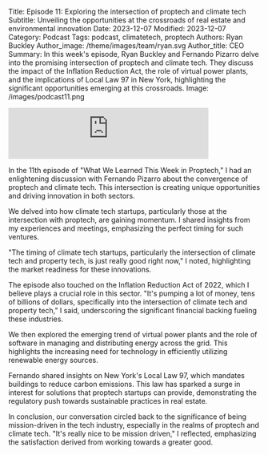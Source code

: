 Title: Episode 11: Exploring the intersection of proptech and climate tech
Subtitle: Unveiling the opportunities at the crossroads of real estate and environmental innovation
Date: 2023-12-07
Modified: 2023-12-07
Category: Podcast
Tags: podcast, climatetech, proptech
Authors: Ryan Buckley
Author_image: /theme/images/team/ryan.svg
Author_title: CEO
Summary: In this week's episode, Ryan Buckley and Fernando Pizarro delve into the promising intersection of proptech and climate tech. They discuss the impact of the Inflation Reduction Act, the role of virtual power plants, and the implications of Local Law 97 in New York, highlighting the significant opportunities emerging at this crossroads.
Image: /images/podcast11.png


<iframe src="https://podcasters.spotify.com/pod/show/thisweekinproptech/embed/episodes/The-Intersection-of-Climate-and-Real-Estate-e2d4i3c/a-aanqf01" height="102px" width="400px" frameborder="0" scrolling="no"></iframe>

In the 11th episode of "What We Learned This Week in Proptech," I had an enlightening discussion with Fernando Pizarro about the convergence of proptech and climate tech. This intersection is creating unique opportunities and driving innovation in both sectors.

We delved into how climate tech startups, particularly those at the intersection with proptech, are gaining momentum. I shared insights from my experiences and meetings, emphasizing the perfect timing for such ventures.

"The timing of climate tech startups, particularly the intersection of climate tech and property tech, is just really good right now," I noted, highlighting the market readiness for these innovations.

The episode also touched on the Inflation Reduction Act of 2022, which I believe plays a crucial role in this sector. "It's pumping a lot of money, tens of billions of dollars, specifically into the intersection of climate tech and property tech," I said, underscoring the significant financial backing fueling these industries.

We then explored the emerging trend of virtual power plants and the role of software in managing and distributing energy across the grid. This highlights the increasing need for technology in efficiently utilizing renewable energy sources.

Fernando shared insights on New York's Local Law 97, which mandates buildings to reduce carbon emissions. This law has sparked a surge in interest for solutions that proptech startups can provide, demonstrating the regulatory push towards sustainable practices in real estate.

In conclusion, our conversation circled back to the significance of being mission-driven in the tech industry, especially in the realms of proptech and climate tech. "It's really nice to be mission driven," I reflected, emphasizing the satisfaction derived from working towards a greater good.
